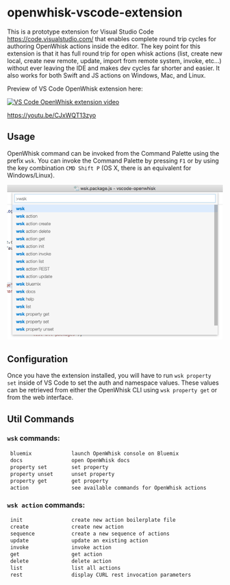 # openwhisk-vscode-extension

This is a prototype extension for Visual Studio Code https://code.visualstudio.com/ that enables complete round trip cycles for authoring OpenWhisk actions inside the editor.  The key point for this extension is that it has full round trip for open whisk actions (list, create new local, create new remote, update, import from remote system, invoke, etc…) without ever leaving the IDE and makes dev cycles far shorter and easier.  It also works for both Swift and JS actions on Windows, Mac, and Linux. 

Preview of VS Code OpenWhisk extension here:

[![VS Code OpenWhisk extension video](https://img.youtube.com/vi/CJxWQT13zyo/0.jpg)](https://www.youtube.com/watch?v=CJxWQT13zyo)

https://youtu.be/CJxWQT13zyo

## Usage

OpenWhisk command can be invoked from the Command Palette using the prefix `wsk`.  You can invoke the Command Palette by pressing `F1` or by using the key combination `CMD Shift P` (OS X, there is an equivalent for Windows/Linux).

![Command Palette Screenshot](./github-assets/screenshot.png)

## Configuration

Once you have the extension installed, you will have to run `wsk property set` inside of VS Code to set the auth and namespace values.  These values can be retrieved from either the OpenWhisk CLI using `wsk property get` or from the web interface.

## Util Commands

### `wsk` commands:
     bluemix             launch OpenWhisk console on Bluemix
     docs                open OpenWhisk docs
     property set        set property
     property unset      unset property
     property get        get property
     action              see available commands for OpenWhisk actions

### `wsk action` commands:
     init                create new action boilerplate file
     create              create new action
     sequence            create a new sequence of actions
     update              update an existing action
     invoke              invoke action
     get                 get action
     delete              delete action
     list                list all actions
     rest                display CURL rest invocation parameters
     
     
